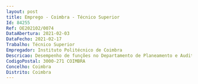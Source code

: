 ```yaml
--- 
layout: post
title: Emprego - Coimbra - Técnico Superior
Id: 84255
Ref: OE202102/0074
DataAbertura: 2021-02-03
DataFecho: 2021-02-17
Trabalho: Técnico Superior
Empregador: Instituto Politécnico de Coimbra
Descricao: Desempenho de funções no Departamento de Planeamento e Auditoria dos Serviços Centrais do Instituto Politécnico de Coimbra com o seguinte conteúdo Funcional •No âmbito do planeamento estratégico e operacional, nomeadamente no apoio ao planeamento estratégico e operacional e sua monitorização, à definição e implementação de estratégias e à definição de objetivos, metas, métricas e recursos associados, designadamente através   Da assessoria ao processo de planeamento estratégico e operacional do Instituto, ao alinhamento de objetivos e atividades e à construção e manutenção do sistema de indicadores de gestão   Da análise e acompanhamento dos indicadores de gestão do IPC   Do apoio ao processo de elaboração do plano e do relatório de atividades do IPC   Do apoio aos projetos de implementação de sistemas integrados de gestão do desempenho do IPC   Da realização de estudos com interesse para a gestão estratégica e o planeamento do IPC   Da articulação com a área da Qualidade no que diz respeito aos resultados decorrentes da atividade do Sistema Interno de Garantia da Qualidade • No âmbito do controlo interno, designadamente através   Da concepção e dinamização de auditorias no âmbito do controlo interno em todas as unidades orgânicas do IPC   Do apoio à elaboração do sistema de controlo interno e à apreciação sobre a implementação do mesmo   Da realização de auditorias internas nos âmbitos da gestão de recursos humanos, da gestão orçamental, financeira e patrimonial e da contratação pública, conforme plano e programas previamente aprovados pelo Conselho de Gestão do IPC   Da elaboração de relatórios de auditoria ao controlo interno a submeter à apreciação do Presidente do IPC   Da apresentação de propostas de medidas tendentes à eliminação das eventuais disfunções ou incorreções   Da colaboração nas tarefas decorrentes de auditoria externa.
CodigoPostal: 3000-271 COIMBRA
Concelho: Coimbra
Distrito: Coimbra
--- 
```

